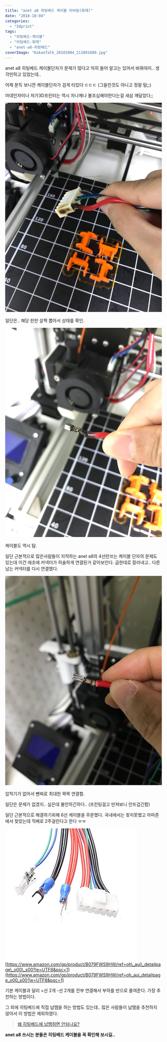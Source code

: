 ```yaml
---
title: "anet a8 히팅베드 케이블 타버림(화재)"
date: "2018-10-04"
categories: 
  - "3dprint"
tags: 
  - "히팅베드-케이블"
  - "히팅베드-화재"
  - "anet-a8-히팅베드"
coverImage: "KakaoTalk_20181004_211801880.jpg"
---
```


anet a8 히팅베드 케이블단자가 문제가 많다고 익히 들어 알고는 있어서 바꿔야지.. 생각만하고 있었는데..

어제 문득 보니깐 케이블단자가 검게 타있다 ㄷㄷㄷ (그을린것도 아니고 정말 탐;;)

마데인차이나 저가3D프린터는 역시 자나께나 불조심해야한다는걸 새삼 깨달았다;;

[![](images/KakaoTalk_20181004_211801880.jpg)](http://note.heyo.me/wp-content/uploads/2018/10/KakaoTalk_20181004_211801880.jpg)

일단은.. 해당 핀만 살짝 뽑아서 상태를 확인.

[![](images/KakaoTalk_20181004_211801363.jpg)](http://note.heyo.me/wp-content/uploads/2018/10/KakaoTalk_20181004_211801363.jpg)

케이블도 역시 탐.

일단 근본적으로 많은사람들이 지적하는 anet a8의 4선만쓰는 케이블 단자의 문제도 있는데 이건 애초에 커넥터가 허술하게 연결된거 같아보인다. 급한데로 잘라내고.. 다른 남는 커넥터를 다시 연결했다.

[![](images/KakaoTalk_20181004_211800748.jpg)](http://note.heyo.me/wp-content/uploads/2018/10/KakaoTalk_20181004_211800748.jpg)

압착기가 없어서 뺀찌로 최대한 꽉꽉 연결함.

일단은 문제가 없겠지.. 싶은데 불안하긴하다.. (프린팅걸고 만져보니 안뜨겁긴함)

일단 근본적으로 해결하기위해 6선 케이블을 주문했다. 국내에서는 찾지못했고 아마존에서 찾았는데 직배로 2주걸린다고 한다 ㅠㅠ

[![](images/41p6PY6PskL._SX425_.jpg)](http://note.heyo.me/wp-content/uploads/2018/10/41p6PY6PskL._SX425_.jpg) [https://www.amazon.com/gp/product/B079FWS9HW/ref=oh\_aui\_detailpage\_o00\_s00?ie=UTF8&psc=1](https://www.amazon.com/gp/product/B079FWS9HW/ref=oh_aui_detailpage_o00_s00?ie=UTF8&psc=1)

기본 케이블과 달리 +선 2개 -선 2개를 전부 연결해서 부하를 반으로 줄여준다. 가장 추천하는 방법이다.

그 외에 히팅베드에 직접 납땜을 하는 방법도 있는데.. 많은 사람들이 납땜을 추천하지 않아서 이 방법은 제외하였다.

> [왜 히팅베드에 납땜하면 안되나요?](http://printing.thorinair.net/post/168146290102/why-you-should-not-solder-to-the-hotbed)

**anet a8 쓰시는 분들은 히팅베드 케이블을 꼭 확인해 보시길..**
